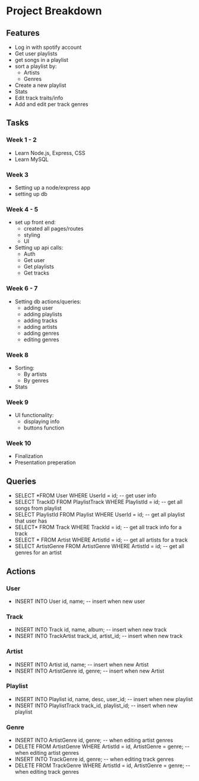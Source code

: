 # Project Breakdown

## Features

- Log in with spotify account
- Get user playlists
- get songs in a playlist
- sort a playlist by:
  - Artists
  - Genres
- Create a new playlist
- Stats
- Edit track traits/info
- Add and edit per track genres

## Tasks

### Week 1 - 2

- Learn Node.js, Express, CSS
- Learn MySQL

### Week 3

- Setting up a node/express app
- setting up db

### Week 4 - 5

- set up front end:
  - created all pages/routes
  - styling
  - UI
- Setting up api calls:
  - Auth
  - Get user
  - Get playlists
  - Get tracks

### Week 6 - 7

- Setting db actions/queries:
  - adding user
  - adding playlists
  - adding tracks
  - adding artists
  - adding genres
  - editing genres

### Week 8

- Sorting:
  - By artists
  - By genres
- Stats

### Week 9

- UI functionality:
  - displaying info
  - buttons function

### Week 10

- Finalization
- Presentation preperation

## Queries

- SELECT *FROM User WHERE UserId = id; -- get user info
- SELECT TrackID FROM PlaylistTrack WHERE PlaylistId = id; -- get all songs from playlist
- SELECT PlaylistId FROM Playlist WHERE UserId = id; -- get all playlist that user has
- SELECT* FROM Track WHERE TrackId = id; -- get all track info for a track
- SELECT * FROM Artist WHERE ArtistId = id; -- get all artists for a track
- SELECT ArtistGenre FROM ArtistGenre WHERE ArtistId = id; -- get all genres for an artist

## Actions

### User

- INSERT INTO User id, name; -- insert when new user

### Track

- INSERT INTO Track id, name, album; -- insert when new track
- INSERT INTO TrackArtist track_id, artist_id; -- insert when new track

### Artist

- INSERT INTO Artist id, name; -- insert when new Artist
- INSERT INTO ArtistGenre id, genre; -- insert when new Artist

### Playlist

- INSERT INTO Playlist id, name, desc, user_id; -- insert when new playlist
- INSERT INTO PlaylistTrack track_id, playlist_id; -- insert when new playlist

### Genre

- INSERT INTO ArtistGenre id, genre; -- when editing artist genres
- DELETE FROM ArtistGenre WHERE ArtistId = id, ArtistGenre = genre; -- when editing artist genres
- INSERT INTO TrackGenre id, genre; -- when editing track genres
- DELETE FROM TrackGenre WHERE ArtistId = id, ArtistGenre = genre; -- when editing track genres
